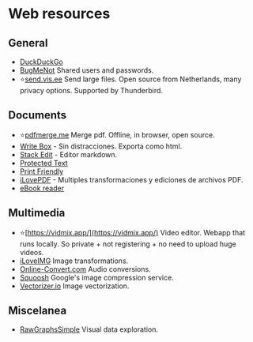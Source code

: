# Web resources

## General
* [DuckDuckGo](https://duckduckgo.com/?k5=1&kaj=m&kak=-1&kp=-1&kam=osm&kao=-1&kad=en_GB&kae=-1)
* [BugMeNot](http://bugmenot.com/) Shared users and passwords.
* ⭐[send.vis.ee](https://send.vis.ee/) Send large files. Open source from Netherlands, many privacy options. Supported by Thunderbird.

## Documents
* ⭐[pdfmerge.me](https://pdfmerge.me) Merge pdf. Offline, in browser, open source.
* [Write Box](https://write-box.appspot.com/) - Sin distracciones. Exporta como html.
* [Stack Edit](https://stackedit.io/editor) - Editor markdown.
* [Protected Text](https://www.protectedtext.com/)
* [Print Friendly](http://www.printfriendly.com)
* [iLovePDF](http://www.ilovepdf.com/) - Multiples transformaciones y ediciones de archivos PDF.
* [eBook reader](app.flowoss.com)

## Multimedia
* ⭐[https://vidmix.app/](https://vidmix.app/) Video editor. Webapp that runs locally. So private + not registering + no need to upload huge videos.
* [iLoveIMG](http://www.iloveimg.com/) Image transformations.
* [Online-Convert.com](http://audio.online-convert.com/) Audio conversions.
* [Squoosh](https://squoosh.app/) Google's image compression service.
* [Vectorizer.io](https://www.vectorizer.io/) Image vectorization.

## Miscelanea
* [RawGraphsSimple](https://www.rawgraphs.io/) Visual data exploration.

